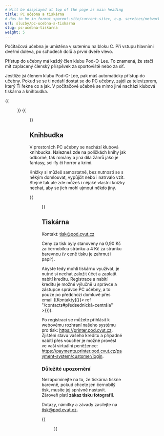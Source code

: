 ```yaml
---
# Will be displayed at top of the page as main heading
title: PC učebna a tiskárna
# Has to be in format <parent-site/current-site>, e.g. services/network (notice missing slash at the beginning)
url: sluzby/pc-ucebna-a-tiskarna
slug: pc-ucebna-tiskarna
weight: 5
---
```


Počítačová učebna je umístěna v suterénu na bloku C. Při vstupu hlavními dveřmi doleva, po schodech dolů a první dveře vlevo.

Přístup do učebny má každý člen klubu Pod-O-Lee. To znamená, že stačí mít zaplacený členský příspěvek za sportoviště nebo za síť.

Jestliže jsi členem klubu Pod-O-Lee, pak máš automaticky přístup do učebny. Pokud se se ti nedaří dostat se do PC učebny, zajdi za televizorem, který Ti řekne co a jak.
V počítačové učebně se mimo jiné nachází klubová tiskárna a knihbudka.

{{<figure src="pc_room_01.jpg" alt="PC room: Main room">}}
{{<figure src="pc_room_02.jpg" alt="PC room: Second room with whiteboards">}}

## Knihbudka

V prostorách PC učebny se nachází klubová knihbudka. Nalezneš zde na poličkách knihy jak odborné, tak romány a jiná díla žánrů jako je fantasy, sci-fy či horror a krimi.

Knížky si můžeš samostatně, bez nutnosti se s někým domlouvat, vypůjčit nebo i natrvalo vzít. Stejně tak ale zde můžeš i nějaké vlastní knížky nechat, aby se jich mohl ujmout někdo jiný.

{{<figure src="pc_room_04_books.jpg" alt="PC room: Library">}}

## Tiskárna

Kontakt: <tisk@pod.cvut.cz>

Ceny za tisk byly stanoveny na 0,90 Kč za černobílou stránku a 4 Kč za stránku barevnou (v ceně tisku je zahrnut i papír).

Abyste tedy mohli tiskárnu využívat, je nutné si nechat založit účet a zaplatit nabití kreditu. Registrace a nabití kreditu je možné výlučně u správce a zástupce správce PC učebny, a to pouze po předchozí domluvě přes email ([Kontakty]({{< ref "/contacts#předsednická-centrála" >}})).

Po registraci se můžete přihlásit k webovému rozhraní našeho systému pro tisk: <https://printer.pod.cvut.cz>. Zjištění stavu vašeho kreditu a případné nabití přes voucher je možné provést ve vaší virtuální peněžence: <https://payments.printer.pod.cvut.cz/payment-system/customer/login>.

### Důležité upozornění

Nezapomínejte na to, že tiskárna tiskne barevně, pokud chcete jen černobílý tisk, musíte jej správně nastavit. Zároveň platí **zákaz tisku fotografií**.

Dotazy, námitky a závady zasílejte na <tisk@pod.cvut.cz>.

{{<figure src="pc_room_03_printer.jpg" alt="PC room: Printer">}}
